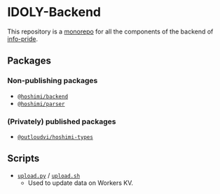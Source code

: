 # IDOLY-Backend

This repository is a [monorepo](https://en.wikipedia.org/wiki/Monorepo) for all the components of the backend of [info-pride](https://github.com/outloudvi/info-pride).

## Packages

### Non-publishing packages

* [`@hoshimi/backend`](packages/backend)
* [`@hoshimi/parser`](packages/parser)

### (Privately) published packages

* [`@outloudvi/hoshimi-types`](packages/types)

## Scripts

* [`upload.py`](scripts/upload.py) / [`upload.sh`](scripts/upload.sh)
  * Used to update data on Workers KV.